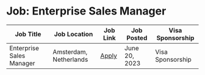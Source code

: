 # Job: Enterprise Sales Manager

| Job Title | Job Location | Job Link | Job Posted | Visa Sponsorship |
| --- | --- | --- | --- | --- |
| Enterprise Sales Manager | Amsterdam, Netherlands | [Apply](https://boards.greenhouse.io/adyen/jobs/3728525) | June 20, 2023 | Visa Sponsorship |
